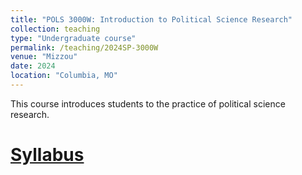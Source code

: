 ```yaml
---
title: "POLS 3000W: Introduction to Political Science Research"
collection: teaching
type: "Undergraduate course"
permalink: /teaching/2024SP-3000W
venue: "Mizzou"
date: 2024
location: "Columbia, MO"
---
```


This course introduces students to the practice of political science research.

[Syllabus](/files/SP24-3000W.pdf)
======
